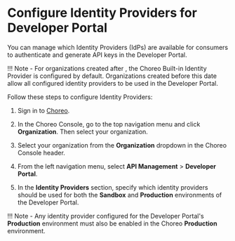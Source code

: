 # Configure Identity Providers for Developer Portal

You can manage which Identity Providers (IdPs) are available for consumers to authenticate and generate API keys in the Developer Portal.

!!! Note -
    For organizations created after <date>, the Choreo Built-in Identity Provider is configured by default. Organizations created before this date allow all configured identity providers to be used in the Developer Portal. 

Follow these steps to configure Identity Providers:

1. Sign in to [Choreo](https://console.choreo.dev/).
2. In the Choreo Console, go to the top navigation menu and click **Organization**. Then select your organization.

2. Select your organization from the **Organization** dropdown in the Choreo Console header.

3. From the left navigation menu, select **API Management** > **Developer Portal**.

4. In the **Identity Providers** section, specify which identity providers should be used for both the **Sandbox** and **Production** environments of the Developer Portal.

!!! Note -
    Any identity provider configured for the Developer Portal's **Production** environment must also be enabled in the Choreo **Production** environment.
